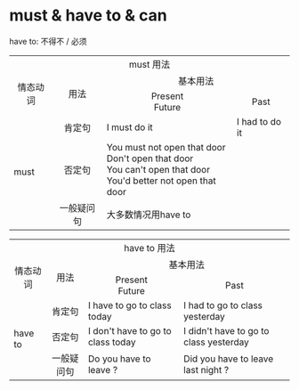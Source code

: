 # must & have to & can

have to: 不得不 / 必须


<table>
<tbody>
<tr>
<td colspan="4" align="center">must 用法</td>
</tr>
<tr>
<td rowspan="2" align="center">情态动词</td>
<td rowspan="2" align="center">用法</td>
<td colspan="2" align="center">基本用法</td>
</tr>
<tr>
<td align="center">Present<br/>Future</td>
<td align="center">Past</td>
</tr>
<tr>
<td rowspan="4">must</td>
</tr>
<tr>
<td align="center">肯定句</td>
<td>I must do it</td>
<td>I had to do it</td>
</tr>
<tr>
<td align="center">否定句</td>
<td>
You must not open that door<br/>
Don't open that door<br/>
You can't open that door<br/>
You'd better not open that door
</td>
<td></td>
</tr>
<tr>
<td align="center">一般疑问句</td>
<td>大多数情况用have to</td>
<td></td>
</tr>
</tbody>
</table>


<table>
<tbody>
<tr>
<td colspan="4" align="center">have to 用法</td>
</tr>
<tr>
<td rowspan="2" align="center">情态动词</td>
<td rowspan="2" align="center">用法</td>
<td colspan="2" align="center">基本用法</td>
</tr>
<tr>
<td align="center">Present<br/>Future</td>
<td align="center">Past</td>
</tr>
<tr>
<td rowspan="4">have to</td>
</tr>
<tr>
<td align="center">肯定句</td>
<td>I have to go to class today</td>
<td>I had to go to class yesterday</td>
</tr>
<tr>
<td align="center">否定句</td>
<td>I don't have to go to class today</td>
<td>I didn't have to go to class yesterday</td>
</tr>
<tr>
<td align="center">一般疑问句</td>
<td>Do you have to leave ?</td>
<td>Did you have to leave last night ?</td>
</tr>
</tbody>
</table>

